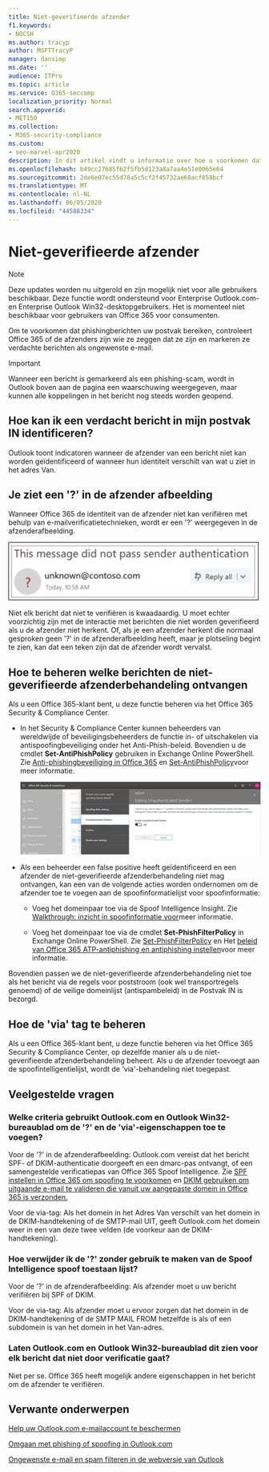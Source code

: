 ```yaml
---
title: Niet-geverifieerde afzender
f1.keywords:
- NOCSH
ms.author: tracyp
author: MSFTTracyP
manager: dansimp
ms.date: ''
audience: ITPro
ms.topic: article
ms.service: O365-seccomp
localization_priority: Normal
search.appverid:
- MET150
ms.collection:
- M365-security-compliance
ms.custom:
- seo-marvel-apr2020
description: In dit artikel vindt u informatie over hoe u voorkomen dat phishingberichten uw postvak bereiken, Outlook.com en de webversie van Outlook.
ms.openlocfilehash: b49cc27685f62f5fb5d123a8a7aa4e51e0065e64
ms.sourcegitcommit: 2de6e07ec55d78a5c5cf2f45732ae68acf058bcf
ms.translationtype: MT
ms.contentlocale: nl-NL
ms.lasthandoff: 06/05/2020
ms.locfileid: "44588334"
---
```

# <a name="unverified-sender"></a>Niet-geverifieerde afzender

> [!NOTE]
> Deze updates worden nu uitgerold en zijn mogelijk niet voor alle gebruikers beschikbaar. Deze functie wordt ondersteund voor Enterprise Outlook.com- en Enterprise Outlook Win32-desktopgebruikers. Het is momenteel niet beschikbaar voor gebruikers van Office 365 voor consumenten.

Om te voorkomen dat phishingberichten uw postvak bereiken, controleert Office 365 of de afzenders zijn wie ze zeggen dat ze zijn en markeren ze verdachte berichten als ongewenste e-mail.

> [!IMPORTANT]
> Wanneer een bericht is gemarkeerd als een phishing-scam, wordt in Outlook boven aan de pagina een waarschuwing weergegeven, maar kunnen alle koppelingen in het bericht nog steeds worden geopend.

## <a name="how-can-i-identify-a-suspicious-message-in-my-inbox"></a>Hoe kan ik een verdacht bericht in mijn postvak IN identificeren?

Outlook toont indicatoren wanneer de afzender van een bericht niet kan worden geïdentificeerd of wanneer hun identiteit verschilt van wat u ziet in het adres Van.

## <a name="you-see-a--in-the-sender-image"></a>Je ziet een '?' in de afzender afbeelding

Wanneer Office 365 de identiteit van de afzender niet kan verifiëren met behulp van e-mailverificatietechnieken, wordt er een '?' weergegeven in de afzenderafbeelding.

![Bericht is niet geslaagd voor verificatie](../../media/message-did-not-pass-verification.jpg)

Niet elk bericht dat niet te verifiëren is kwaadaardig. U moet echter voorzichtig zijn met de interactie met berichten die niet worden geverifieerd als u de afzender niet herkent. Of, als je een afzender herkent die normaal gesproken geen '?' in de afzenderafbeelding heeft, maar je plotseling begint te zien, kan dat een teken zijn dat de afzender wordt vervalst.

## <a name="how-to-manage-which-messages-receive-the-unverified-sender-treatment"></a>Hoe te beheren welke berichten de niet-geverifieerde afzenderbehandeling ontvangen 

Als u een Office 365-klant bent, u deze functie beheren via het Office 365 Security & Compliance Center.

- In het Security & Compliance Center kunnen beheerders van wereldwijde of beveiligingsbeheerders de functie in- of uitschakelen via antispoofingbeveiliging onder het Anti-Phish-beleid. Bovendien u de cmdlet **Set-AntiPhishPolicy** gebruiken in Exchange Online PowerShell. Zie [Anti-phishingbeveiliging in Office 365](anti-phishing-protection.md) en [Set-AntiPhishPolicy](https://docs.microsoft.com/powershell/module/exchange/set-antiphishpolicy)voor meer informatie.

    ![Niet-geverifieerde afzenders bewerken in de grafische interface.](../../media/unverified-sender-article-editing-unauthenticated-senders.jpg)

- Als een beheerder een false positive heeft geïdentificeerd en een afzender de niet-geverifieerde afzenderbehandeling niet mag ontvangen, kan een van de volgende acties worden ondernomen om de afzender toe te voegen aan de spoofinformatielijst voor spoofinformatie:

  - Voeg het domeinpaar toe via de Spoof Intelligence Insight. Zie [Walkthrough: inzicht in spoofinformatie voor](walkthrough-spoof-intelligence-insight.md)meer informatie.

  - Voeg het domeinpaar toe via de cmdlet **Set-PhishFilterPolicy** in Exchange Online PowerShell. Zie [Set-PhishFilterPolicy](https://docs.microsoft.com/powershell/module/exchange/set-phishfilterpolicy) en Het [beleid van Office 365 ATP-antiphishing en antiphishing instellen](set-up-anti-phishing-policies.md)voor meer informatie.

Bovendien passen we de niet-geverifieerde afzenderbehandeling niet toe als het bericht via de regels voor poststroom (ook wel transportregels genoemd) of de veilige domeinlijst (antispambeleid) in de Postvak IN is bezorgd.

## <a name="how-to-manage-the-via-tag"></a>Hoe de 'via' tag te beheren 

Als u een Office 365-klant bent, u deze functie beheren via het Office 365 Security & Compliance Center, op dezelfde manier als u de niet-geverifieerde afzenderbehandeling beheert. Als u de afzender toevoegt aan de spoofintelligentielijst, wordt de 'via'-behandeling niet toegepast.

## <a name="frequently-asked-questions"></a>Veelgestelde vragen

### <a name="what-criteria-does-outlookcom-and-outlook-win32-desktop-use-to-add-the--and-the-via-properties"></a>Welke criteria gebruikt Outlook.com en Outlook Win32-bureaublad om de '?' en de 'via'-eigenschappen toe te voegen?

Voor de '?' in de afzenderafbeelding: Outlook.com vereist dat het bericht SPF- of DKIM-authenticatie doorgeeft en een dmarc-pas ontvangt, of een samengestelde verificatiepas van Office 365 Spoof Intelligence. Zie [SPF instellen in Office 365 om spoofing te voorkomen](set-up-spf-in-office-365-to-help-prevent-spoofing.md) en [DKIM gebruiken om uitgaande e-mail te valideren die vanuit uw aangepaste domein in Office 365 is verzonden.](use-dkim-to-validate-outbound-email.md)

Voor de via-tag: Als het domein in het Adres Van verschilt van het domein in de DKIM-handtekening of de SMTP-mail UIT, geeft Outlook.com het domein weer in een van deze twee velden (de voorkeur aan de DKIM-handtekening).

### <a name="how-do-i-remove-the--without-utilizing-the-spoof-intelligence-spoof-allow-list"></a>Hoe verwijder ik de '?' zonder gebruik te maken van de Spoof Intelligence spoof toestaan lijst?

Voor de '?' in de afzenderafbeelding: Als afzender moet u uw bericht verifiëren bij SPF of DKIM.

Voor de via-tag: Als afzender moet u ervoor zorgen dat het domein in de DKIM-handtekening of de SMTP MAIL FROM hetzelfde is als of een subdomein is van het domein in het Van-adres.

### <a name="do-outlookcom-and-outlook-win32-desktop-show-this-for-every-message-that-doesnt-pass-authentication"></a>Laten Outlook.com en Outlook Win32-bureaublad dit zien voor elk bericht dat niet door verificatie gaat?

Niet per se. Office 365 heeft mogelijk andere eigenschappen in het bericht om de afzender te verifiëren.

## <a name="related-topics"></a>Verwante onderwerpen

[Help uw Outlook.com e-mailaccount te beschermen](https://support.microsoft.com/office/a4f20fc5-4307-4ece-8231-6d4d4bd8a9ba)

[Omgaan met phishing of spoofing in Outlook.com](https://support.office.com/article/0d882ea5-eedc-4bed-aebc-079ffa1105a3)

[Ongewenste e-mail en spam filteren in de webversie van Outlook](https://support.microsoft.com/office/db786e79-54e2-40cc-904f-d89d57b7f41d)

